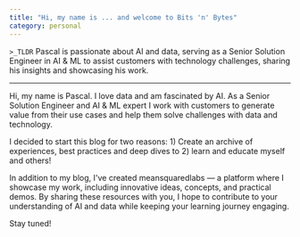 ```yaml
---
title: "Hi, my name is ... and welcome to Bits 'n' Bytes"
category: personal
---
```


`>_TLDR`
Pascal is passionate about AI and data, serving as a Senior Solution Engineer in AI & ML to assist customers with technology challenges, sharing his insights and showcasing his work.

---

Hi, my name is Pascal. I love data and am fascinated by AI. As a Senior Solution Engineer and AI & ML expert I work with customers to generate value from their use cases and help them solve challenges with data and technology.

I decided to start this blog for two reasons: 1) Create an archive of experiences, best practices and deep dives to 2) learn and educate myself and others!

In addition to my blog, I've created meansquaredlabs — a platform where I showcase my work, including innovative ideas, concepts, and practical demos. By sharing these resources with you, I hope to contribute to your understanding of AI and data while keeping your learning journey engaging.

Stay tuned!
